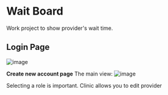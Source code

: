 # Wait Board

Work project to show provider's wait time.

## Login Page ##
![image](https://github.com/user-attachments/assets/3328bbd6-0fb4-437a-99cd-d1033b06082b)

**Create new account page**
The main view:
![image](https://github.com/user-attachments/assets/c4037abd-3215-454b-bb2c-0eec83ae1bb2)

Selecting a role is important. Clinic allows you to edit provider

